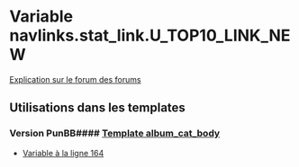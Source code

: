 # Variable navlinks.stat_link.U_TOP10_LINK_NEW
[Explication sur le forum des forums](http://forum.forumactif.com/t294113-listing-des-variables#navlinks.stat_link.U_TOP10_LINK_NEW)
## Utilisations dans les templates
### Version PunBB#### [Template album_cat_body](punbb/album_cat_body.md)
* [Variable à la ligne 164](../punbb/album_cat_body.tpl#L164)